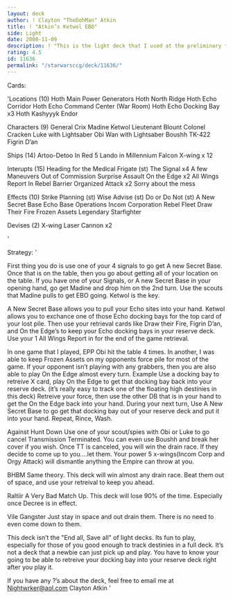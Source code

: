 ```yaml
---
layout: deck
author: ! Clayton "TheDohMan" Atkin
title: ! "Atkin’s Ketwol EBO"
side: Light
date: 2000-11-09
description: ! "This is the light deck that I used at the preliminary tournament on the eve of the Phoenix MegaSlam.  It uses Ketwol’s docking bay exchange text to keep the nasty cards in your hand."
rating: 4.5
id: 11636
permalink: "/starwarsccg/deck/11636/"
---
```

Cards: 

'Locations (10)
Hoth Main Power Generators
Hoth North Ridge
Hoth Echo Corridor
Hoth Echo Command Center (War Room)
Hoth Echo Docking Bay x3
Hoth
Kashyyyk
Endor

Characters (9)
General Crix Madine
Ketwol
Lieutenant Blount
Colonel Cracken
Luke with Lightsaber
Obi Wan with Lightsaber
Boushh
TK-422
Figrin D’an

Ships (14)
Artoo-Detoo In Red 5
Lando in Millennium Falcon
X-wing x 12

Interupts (15)
Heading for the Medical Frigate (st)
The Signal x4
A few Maneuvers
Out of Commission
Surprise Assault
On the Edge x2
All Wings Report In
Rebel Barrier
Organized Attack x2
Sorry about the mess

Effects (10)
Strike Planning (st)
Wise Advise (st)
Do or Do Not (st)
A New Secret Base
Echo Base Operations
Incom Corporation
Rebel Fleet
Draw Their Fire
Frozen Assets
Legendary Starfighter

Devises (2)
X-wing Laser Cannon x2



'

Strategy: '

First thing you do is use one of your 4 signals to go get A new Secret Base.  Once that is on the table, then you go about getting all of your location on the table.  If you have one of your Signals, or A new Secret Base in your opening hand, go get Madine and drop him on the 2nd turn.  Use the scouts that Madine pulls to get EBO going.  Ketwol is the key.

A New Secret Base allows you to pull your Echo sites into your hand.  Ketwol allows you to exchance one of those Echo docking bays for the top card of your lost pile.	Then use your retrieval cards like Draw their Fire, Figrin D’an, and On the Edge’s to keep your Echo docking bays in your reserve deck.  Use your 1 All Wings Report in for the end of the game retrieval.

In one game that I played, EPP Obi hit the table 4 times.  In another, I was able to keep Frozen Assets on my opponents force pile for most of the game.  If your opponent isn’t playing with any grabbers, then you are also able to play On the Edge almost every turn.	Example  Use a docking bay to retreive X card, play On the Edge to get that docking bay back into your reserve deck. (it’s really easy to track one of the floating high destinies in this deck) Retreive your force, then use the other DB that is in your hand to get the On the Edge back into your hand. During your next turn, Use A New Secret Base to go get that docking bay out of your reserve deck and put it into your hand.	Repeat, Rince, Wash.

Against Hunt Down  Use one of your scout/spies with Obi or Luke to go cancel Transmission Terminated.	You can even use Boushh and break her cover if you wish.  Once TT is canceled, you will win the drain race.  If they decide to come up to you....let them.  Your power 5 x-wings(Incom Corp and Orgy Attack) will dismantle anything the Empire can throw at you.

BHBM  Same theory.  This deck will win almost any drain race.	Beat them out of space, and use your retreival to keep you ahead.

Raltiir  A Very Bad Match Up.	This deck will lose 90% of the time.  Especially once Decree is in effect.

Vile Gangster	Just stay in space and out drain them.	There is no need to even come down to them.

This deck isn’t the "End all, Save all" of light decks.	Its fun to play, especially for those of you good enough to track destinies in a full deck.  It’s not a deck that a newbie can just pick up and play.  You have to know your going to be able to retreive your docking bay into your reserve deck right after you play it.

If you have any ?’s about the deck, feel free to email me at Nightwrker@aol.com
Clayton Atkin '
